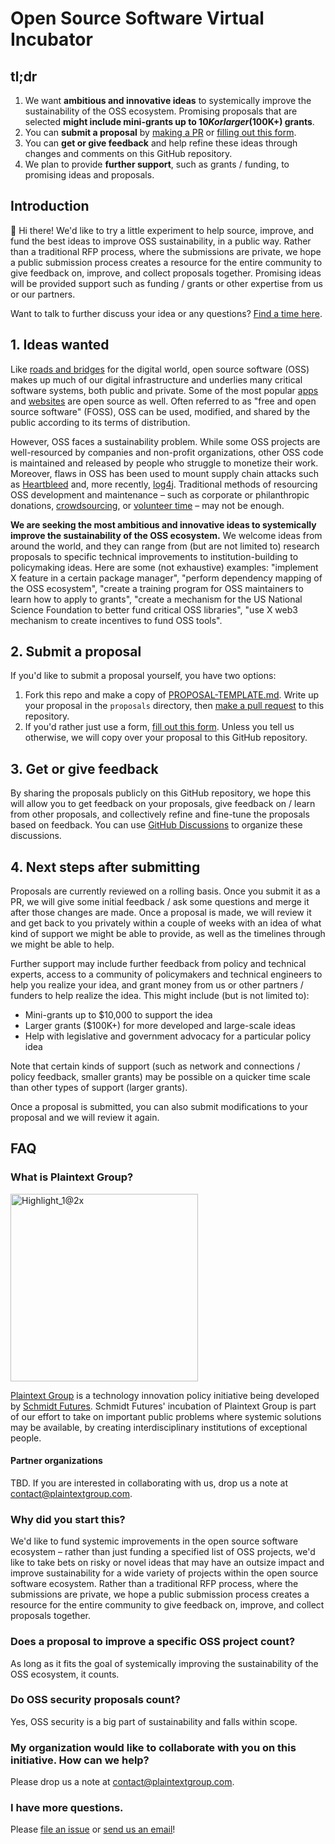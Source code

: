 # Open Source Software Virtual Incubator

## tl;dr

1. We want **ambitious and innovative ideas** to systemically improve the sustainability of the OSS ecosystem. Promising proposals that are selected **might include mini-grants up to $10K or larger ($100K+) grants**.
1. You can **submit a proposal** by [making a PR](https://github.com/PlaintextGroup/oss-virtual-incubator/pulls) or [filling out this form][form].
1. You can **get or give feedback** and help refine these ideas through changes and comments on this GitHub repository.
1. We plan to provide **further support**, such as grants / funding, to promising ideas and proposals.

## Introduction

👋 Hi there! We'd like to try a little experiment to help source, improve, and fund the best ideas to improve OSS sustainability, in a public way. Rather than a traditional RFP process, where the submissions are private, we hope a public submission process creates a resource for the entire community to give feedback on, improve, and collect proposals together. Promising ideas will be provided support such as funding / grants or other expertise from us or our partners.

Want to talk to further discuss your idea or any questions? [Find a time here](https://meetings.hubspot.com/ashwin33).

## 1. Ideas wanted

Like [roads and bridges](https://www.fordfoundation.org/work/learning/research-reports/roads-and-bridges-the-unseen-labor-behind-our-digital-infrastructure/) for the digital world, open source software (OSS) makes up much of our digital infrastructure and underlies many critical software systems, both public and private. Some of the most popular [apps](https://en.wikipedia.org/wiki/List_of_free_and_open-source_Android_applications) and [websites](https://en.wikipedia.org/wiki/List_of_free_and_open-source_web_applications) are open source as well. Often referred to as "free and open source software" (FOSS), OSS can be used, modified, and shared by the public according to its terms of distribution.

However, OSS faces a sustainability problem. While some OSS projects are well-resourced by companies and non-profit organizations, other OSS code is maintained and released by people who struggle to monetize their work. Moreover, flaws in OSS has been used to mount supply chain attacks such as [Heartbleed](https://heartbleed.com/) and, more recently, [log4j](https://blog.cloudflare.com/how-cloudflare-security-responded-to-log4j2-vulnerability/). Traditional methods of resourcing OSS development and maintenance – such as corporate or philanthropic donations, [crowdsourcing](https://babeljs.io/blog/2021/05/10/funding-update), or [volunteer time](https://twitter.com/FiloSottile/status/1469441487175880711) – may not be enough.

**We are seeking the most ambitious and innovative ideas to systemically improve the sustainability of the OSS ecosystem.** We welcome ideas from around the world, and they can range from (but are not limited to) research proposals to specific technical improvements to institution-building to policymaking ideas. Here are some (not exhaustive) examples: "implement X feature in a certain package manager", "perform dependency mapping of the OSS ecosystem", "create a training program for OSS maintainers to learn how to apply to grants", "create a mechanism for the US National Science Foundation to better fund critical OSS libraries", "use X web3 mechanism to create incentives to fund OSS tools".

## 2. Submit a proposal

If you'd like to submit a proposal yourself, you have two options:
1. Fork this repo and make a copy of [PROPOSAL-TEMPLATE.md](PROPOSAL-TEMPLATE.md). Write up your proposal in the `proposals` directory, then [make a pull request](https://github.com/PlaintextGroup/oss-virtual-incubator/pulls) to this repository.
2. If you'd rather just use a form, [fill out this form][form]. Unless you tell us otherwise, we will copy over your proposal to this GitHub repository.

## 3. Get or give feedback

By sharing the proposals publicly on this GitHub repository, we hope this will allow you to get feedback on your proposals, give feedback on / learn from other proposals, and collectively refine and fine-tune the proposals based on feedback. You can use [GitHub Discussions](https://github.com/PlaintextGroup/oss-virtual-incubator/discussions) to organize these discussions.

## 4. Next steps after submitting

Proposals are currently reviewed on a rolling basis. Once you submit it as a PR, we will give some initial feedback / ask some questions and merge it after those changes are made. Once a proposal is made, we will review it and get back to you privately within a couple of weeks with an idea of what kind of support we might be able to provide, as well as the timelines through we might be able to help.

Further support may include further feedback from policy and technical experts, access to a community of policymakers and technical engineers to help you realize your idea, and grant money from us or other partners / funders to help realize the idea. This might include (but is not limited to):
- Mini-grants up to $10,000 to support the idea
- Larger grants ($100K+) for more developed and large-scale ideas
- Help with legislative and government advocacy for a particular policy idea

Note that certain kinds of support (such as network and connections / policy feedback, smaller grants) may be possible on a quicker time scale than other types of support (larger grants).

Once a proposal is submitted, you can also submit modifications to your proposal and we will review it again.

## FAQ

### What is Plaintext Group?

<a href="https://www.plaintextgroup.com/"><img width="300" alt="Highlight_1@2x" src="https://user-images.githubusercontent.com/1689183/130452345-dd163756-08a9-491b-994f-1d04da98fda5.png"></a>

[Plaintext Group](https://www.plaintextgroup.com/) is a technology innovation policy initiative being developed by <a href="https://schmidtfutures.com/">Schmidt Futures</a>. Schmidt Futures' incubation of Plaintext Group is part of our effort to take on important public problems where systemic solutions may be available, by creating interdisciplinary institutions of exceptional people.

#### Partner organizations

TBD. If you are interested in collaborating with us, drop us a note at [contact@plaintextgroup.com](mailto:contact@plaintextgroup.com).

### Why did you start this?

We'd like to fund systemic improvements in the open source software ecosystem – rather than just funding a specified list of OSS projects, we'd like to take bets on risky or novel ideas that may have an outsize impact and improve sustainability for a wide variety of projects within the open source software ecosystem. Rather than a traditional RFP process, where the submissions are private, we hope a public submission process creates a resource for the entire community to give feedback on, improve, and collect proposals together.

### Does a proposal to improve a specific OSS project count?

As long as it fits the goal of systemically improving the sustainability of the OSS ecosystem, it counts.

### Do OSS security proposals count?

Yes, OSS security is a big part of sustainability and falls within scope.

### My organization would like to collaborate with you on this initiative. How can we help?

Please drop us a note at [contact@plaintextgroup.com](mailto:contact@plaintextgroup.com).

### I have more questions.

Please [file an issue](https://github.com/PlaintextGroup/oss-virtual-incubator/issues) or [send us an email](mailto:contact@plaintextgroup.com)!


[form]: https://97oibfwziii.typeform.com/to/b60y2IZa
